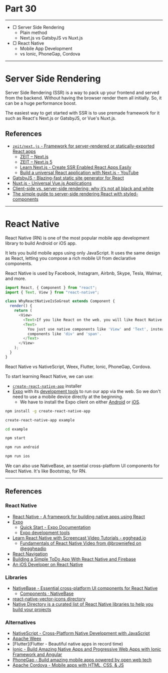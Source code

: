 # Part 30

---

* ▢ Server Side Rendering
  * Plain method
  * Next.js vs GatsbyJS vs Nuxt.js
* ▢ React Native
  * Mobile App Development
  * vs Ionic, PhoneGap, Cordova

---

# Server Side Rendering

Server Side Rendering (SSR) is a way to pack up your frontend and served from the backend. Without having the browser render them all initially. So, it can be a huge performance boost.

The easiest way to get started with SSR is to use premade framework for it such as React's Next.js or GatsbyJS, or Vue's Nuxt.js.

## References

* [`zeit/next.js` - Framework for server-rendered or statically-exported React apps](https://github.com/zeit/next.js)
  * [ZEIT – Next.js](https://zeit.co/blog/next)
  * [ZEIT – Next.js 5](https://zeit.co/blog/next5)
  * [Learn Next.js - Create SSR Enabled React Apps Easily](https://learnnextjs.com)
  * [Build a universal React application with Next.js - YouTube](https://www.youtube.com/playlist?list=PLs2PzMqLzi7Va81SVtvEpGCCx0YQJqoRH)
* [GatsbyJS - Blazing-fast static site generator for React](https://www.gatsbyjs.org)
* [Nuxt.js - Universal Vue.js Applications](https://nuxtjs.org)
* [Client-side vs. server-side rendering: why it’s not all black and white](https://medium.freecodecamp.org/what-exactly-is-client-side-rendering-and-hows-it-different-from-server-side-rendering-bd5c786b340d)
* [The simple guide to server-side rendering React with styled-components](https://medium.com/styled-components/the-simple-guide-to-server-side-rendering-react-with-styled-components-d31c6b2b8fbf)

---

# React Native

React Native (RN) is one of the most popular mobile app development library to build Android or iOS app.

It lets you build mobile apps using only JavaScript. It uses the same design as React, letting you compose a rich mobile UI from declarative components.

React Native is used by Facebook, Instagram, Airbnb, Skype, Tesla, Walmar, and more.

```js
import React, { Component } from "react";
import { Text, View } from "react-native";

class WhyReactNativeIsSoGreat extends Component {
  render() {
    return (
      <View>
        <Text>If you like React on the web, you will like React Native.</Text>
        <Text>
          You just use native components like 'View' and 'Text', instead of web
          components like 'div' and 'span'.
        </Text>
      </View>
    );
  }
}
```

React Native vs NativeScript, Weex, Flutter, Ionic, PhoneGap, Cordova.

To start learning React Native, we can use:

* [`create-react-native-app`](https://npm.im/create-react-native-app) installer
* [Expo](https://expo.io) with its [development tools](https://expo.io/tools) to run our app via the web. So we don't need to use a mobile device directly at the beginning.
  * We have to install the Expo client on either [Android](https://play.google.com/store/apps/details?id=host.exp.exponent) or [iOS](https://itunes.apple.com/app/apple-store/id982107779).

```sh
npm install -g create-react-native-app

create-react-native-app example

cd example

npm start

npm run android

npm run ios
```

We can also use NativeBase, an ssential cross-platform UI components for React Native. It's like Bootstrap, for RN.

---

## References

### React Native

* [React Native - A framework for building native apps using React](https://facebook.github.io/react-native)
* [Expo](https://expo.io)
  * [Quick Start - Expo Documentation](https://docs.expo.io)
  * [Expo development tools](https://expo.io/tools)
* [Learn React Native with Screencast Video Tutorials - egghead.io](https://egghead.io/browse/libraries/react-native)
  * [Fundamentals of React Native Video from @browniefed on @eggheadio](https://egghead.io/courses/fundamentals-of-react-native-video)
* [React Navigation](https://reactnavigation.org)
* [Building a Simple ToDo App With React Native and Firebase](https://youtube.com/watch?v=3ab0K6viEp0)
* [An iOS Developer on React Native](https://medium.com/ios-os-x-development/an-ios-developer-on-react-native-1f24786c29f0)

### Libraries

* [NativeBase - Essential cross-platform UI components for React Native](https://nativebase.io)
  * [Components · NativeBase](https://docs.nativebase.io/Components.html)
* [react-native-vector-icons directory](https://oblador.github.io/react-native-vector-icons)
* [Native Directory is a curated list of React Native libraries to help you build your projects](https://www.native.directory)

### Alternatives

* [NativeScript - Cross-Platform Native Development with JavaScript](https://nativescript.org)
* [Apache Weex](https://weex.apache.org)
* [Flutter](Flutter - Beautiful native apps in record time)
* [Ionic - Build Amazing Native Apps and Progressive Web Apps with Ionic Framework and Angular](https://ionicframework.com)
* [PhoneGap - Build amazing mobile apps powered by open web tech](https://phonegap.com)
* [Apache Cordova - Mobile apps with HTML, CSS, & JS](https://cordova.apache.org)
